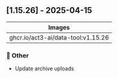 ## [1.15.26] - 2025-04-15

| Images |
| ---------------------------------------------------- |
| ghcr.io/act3-ai/data-tool:v1.15.26 |

### 💼 Other

- Update archive uploads

